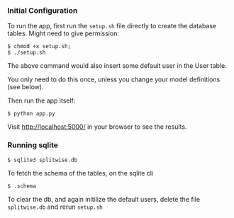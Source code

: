 ### Initial Configuration

To run the app, first run the `setup.sh` file directly to create the database tables. Might need to give permission:

```
$ chmod +x setup.sh; 
$ ./setup.sh
```

The above command would also insert some default user in the User table.

You only need to do this once, unless you change your model definitions (see below).

Then run the app itself:

```
$ python app.py
```

Visit [http://localhost:5000/](http://localhost:5000/) in your browser to see the results.

### Running sqlite 

```
$ sqlite3 splitwise.db
```

To fetch the schema of the tables, on the sqlite cli

```
$ .schema
```

To clear the db, and again initilize the default users, delete the file `splitwise.db` and rerun `setup.sh`